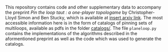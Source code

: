 This repository contains code and other supplementary data to accompany the preprint *Pin the loop taut : a one-player topologame* by Christopher-Lloyd Simon and Ben Stucky, which is available at [insert arxiv link](arxiv.org). The most accessible information here is in the form of catalogs of pinning sets of multiloops, available as pdfs in the folder [catalogs/](https://github.com/ChristopherLloyd/LooPin/tree/main/catalogs). The file ```planeloop.py``` contains the implementations of the algorithms described in the aformentioned preprint as well as the code which was used to generate the catalogs.